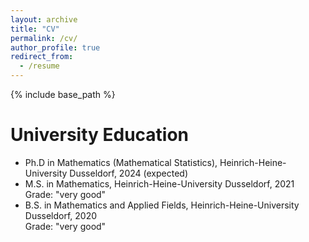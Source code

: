 ```yaml
---
layout: archive
title: "CV"
permalink: /cv/
author_profile: true
redirect_from:
  - /resume
---
```


{% include base_path %}

University Education
======
* Ph.D in Mathematics (Mathematical Statistics), Heinrich-Heine-University Dusseldorf, 2024 (expected)
* M.S. in Mathematics, Heinrich-Heine-University Dusseldorf, 2021 \
 Grade: "very good"
* B.S. in Mathematics and Applied Fields, Heinrich-Heine-University Dusseldorf, 2020 \
 Grade: "very good"




<!--

Work experience
======
* Summer 2015: Research Assistant
  * Github University
  * Duties included: Tagging issues
  * Supervisor: Professor Git

* Fall 2015: Research Assistant
  * Github University
  * Duties included: Merging pull requests
  * Supervisor: Professor Hub
-->
<!--
skills
======
* Skill 1
* Skill 2
  * Sub-skill 2.1
  * Sub-skill 2.2
  * Sub-skill 2.3
* Skill 3

Publications
======
  <ul>{% for post in site.publications %}
    {% include archive-single-cv.html %}
  {% endfor %}</ul>
  
Talks
======
  <ul>{% for post in site.talks %}
    {% include archive-single-talk-cv.html %}
  {% endfor %}</ul>
  
Teaching
======
  <ul>{% for post in site.teaching %}
    {% include archive-single-cv.html %}
  {% endfor %}</ul>
  
Service and leadership
======
* Currently signed in to 43 different slack teams 


-->
